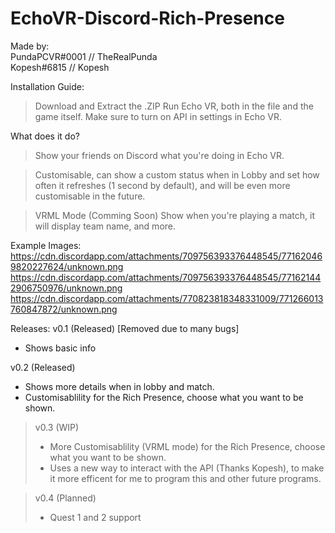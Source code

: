 # EchoVR-Discord-Rich-Presence
Made by:\
PundaPCVR#0001 // TheRealPunda\
Kopesh#6815 // Kopesh

Installation Guide:
> Download and Extract the .ZIP
> Run Echo VR, both in the file and the game itself.
> Make sure to turn on API in settings in Echo VR.

What does it do?
> Show your friends on Discord what you're doing in Echo VR.

> Customisable, can show a custom status when in Lobby and set how often it refreshes (1 second by default), and will be even more customisable in the future.

> VRML Mode (Comming Soon)
> Show when you're playing a match, it will display team name, and more.

Example Images:
https://cdn.discordapp.com/attachments/709756393376448545/771620469820227624/unknown.png
https://cdn.discordapp.com/attachments/709756393376448545/771621442906750976/unknown.png
https://cdn.discordapp.com/attachments/770823818348331009/771266013760847872/unknown.png

Releases:
v0.1 (Released) [Removed due to many bugs]
- Shows basic info

v0.2 (Released)
- Shows more details when in lobby and match.
- Customisablility for the Rich Presence, choose what you want to be shown.


> v0.3 (WIP)
> - More Customisablility (VRML mode) for the Rich Presence, choose what you want to be shown.
> - Uses a new way to interact with the API (Thanks Kopesh), to make it more efficent for me to program this and other future programs.

> v0.4 (Planned)
> - Quest 1 and 2 support
